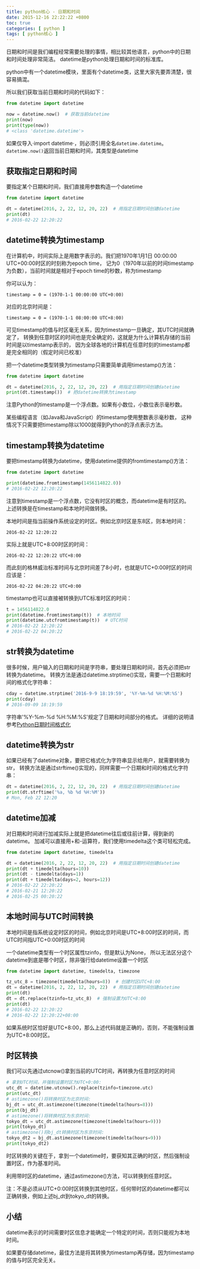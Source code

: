 ```yaml
---
title: python核心 - 日期和时间
date: 2015-12-16 22:22:22 +0800
toc: true
categories: [ python ]
tags: [ python核心 ]
---
```


日期和时间是我们编程经常需要处理的事情，相比较其他语言，python中的日期和时间处理非常简洁。
datetime是python处理日期和时间的标准库。

python中有一个datetime模块，里面有个datetime类，这里大家先要弄清楚，很容易搞混。

所以我们获取当前日期和时间的代码如下：

```python
from datetime import datetime

now = datetime.now()  # 获取当前datetime
print(now)
print(type(now))
# <class 'datetime.datetime'>
```

如果仅导入·import datetime·，则必须引用全名`datetime.datetime`。
`datetime.now()`返回当前日期和时间，其类型是datetime
<!-- more -->

## 获取指定日期和时间

要指定某个日期和时间，我们直接用参数构造一个datetime

```python
from datetime import datetime

dt = datetime(2016, 2, 22, 12, 20, 22)  # 用指定日期时间创建datetime
print(dt)
# 2016-02-22 12:20:22
```

## datetime转换为timestamp

在计算机中，时间实际上是用数字表示的。我们把1970年1月1日 00:00:00 UTC+00:00时区的时刻称为epoch time，
记为0（1970年以前的时间timestamp为负数），当前时间就是相对于epoch time的秒数，称为timestamp

你可以认为：

```
timestamp = 0 = (1970-1-1 00:00:00 UTC+0:00)
```

对应的北京时间是：

```
timestamp = 0 = (1970-1-1 08:00:00 UTC+8:00)
```

可见timestamp的值与时区毫无关系，因为timestamp一旦确定，其UTC时间就确定了，
转换到任意时区的时间也是完全确定的，这就是为什么计算机存储的当前时间是以timestamp表示的，
因为全球各地的计算机在任意时刻的timestamp都是完全相同的（假定时间已校准）

把一个datetime类型转换为timestamp只需要简单调用timestamp()方法：

```python
from datetime import datetime

dt = datetime(2016, 2, 22, 12, 20, 22)  # 用指定日期时间创建datetime
print(dt.timestamp())  # 把datetime转换为timestamp
```

注意Python的timestamp是一个浮点数。如果有小数位，小数位表示毫秒数。

某些编程语言（如Java和JavaScript）的timestamp使用整数表示毫秒数，
这种情况下只需要把timestamp除以1000就得到Python的浮点表示方法。

## timestamp转换为datetime

要把timestamp转换为datetime，使用datetime提供的fromtimestamp()方法：

```python
from datetime import datetime

print(datetime.fromtimestamp(1456114822.0))
# 2016-02-22 12:20:22
```

注意到timestamp是一个浮点数，它没有时区的概念，而datetime是有时区的。上述转换是在timestamp和本地时间做转换。

本地时间是指当前操作系统设定的时区。例如北京时区是东8区，则本地时间：

```
2016-02-22 12:20:22
```

实际上就是UTC+8:00时区的时间：

```
2016-02-22 12:20:22 UTC+8:00
```

而此刻的格林威治标准时间与北京时间差了8小时，也就是UTC+0:00时区的时间应该是：

```
2016-02-22 04:20:22 UTC+0:00
```

timestamp也可以直接被转换到UTC标准时区的时间：

```python
t = 1456114822.0
print(datetime.fromtimestamp(t))  # 本地时间
print(datetime.utcfromtimestamp(t))  # UTC时间
# 2016-02-22 12:20:22
# 2016-02-22 04:20:22
```

## str转换为datetime

很多时候，用户输入的日期和时间是字符串，要处理日期和时间，首先必须把str转换为datetime。
转换方法是通过datetime.strptime()实现，需要一个日期和时间的格式化字符串：

```python
cday = datetime.strptime('2016-9-9 18:19:59', '%Y-%m-%d %H:%M:%S')
print(cday)
# 2016-09-09 18:19:59
```

字符串'%Y-%m-%d %H:%M:%S'规定了日期和时间部分的格式。
详细的说明请参考[Python日期时间格式化](https://docs.python.org/3/library/datetime.html#strftime-strptime-behavior)

## datetime转换为str

如果已经有了datetime对象，要把它格式化为字符串显示给用户，就需要转换为str，
转换方法是通过strftime()实现的，同样需要一个日期和时间的格式化字符串：

```python
dt = datetime(2016, 2, 22, 12, 20, 22)  # 用指定日期时间创建datetime
print(dt.strftime('%a, %b %d %H:%M'))
# Mon, Feb 22 12:20
```

## datetime加减

对日期和时间进行加减实际上就是把datetime往后或往前计算，得到新的datetime。
加减可以直接用+和-运算符，我们使用timedelta这个类可轻松完成。

```python
from datetime import datetime, timedelta

dt = datetime(2016, 2, 22, 12, 20, 22)  # 用指定日期时间创建datetime
print(dt + timedelta(hours=10))
print(dt - timedelta(days=1))
print(dt + timedelta(days=2, hours=12))
# 2016-02-22 22:20:22
# 2016-02-21 12:20:22
# 2016-02-25 00:20:22
```

## 本地时间与UTC时间转换

本地时间是指系统设定时区的时间，例如北京时间是UTC+8:00时区的时间，而UTC时间指UTC+0:00时区的时间

一个datetime类型有一个时区属性tzinfo，但是默认为None，
所以无法区分这个datetime到底是哪个时区，除非强行给datetime设置一个时区

```python
from datetime import datetime, timedelta, timezone

tz_utc_8 = timezone(timedelta(hours=8))  # 创建时区UTC+8:00
dt = datetime(2016, 2, 22, 12, 20, 22)  # 用指定日期时间创建datetime
print(dt)
dt = dt.replace(tzinfo=tz_utc_8)  # 强制设置为UTC+8:00
print(dt)
# 2016-02-22 12:20:22
# 2016-02-22 12:20:22+08:00
```

如果系统时区恰好是UTC+8:00，那么上述代码就是正确的，否则，不能强制设置为UTC+8:00时区。

## 时区转换

我们可以先通过utcnow()拿到当前的UTC时间，再转换为任意时区的时间

```python
# 拿到UTC时间，并强制设置时区为UTC+0:00:
utc_dt = datetime.utcnow().replace(tzinfo=timezone.utc)
print(utc_dt)
# astimezone()将转换时区为北京时间:
bj_dt = utc_dt.astimezone(timezone(timedelta(hours=8)))
print(bj_dt)
# astimezone()将转换时区为东京时间:
tokyo_dt = utc_dt.astimezone(timezone(timedelta(hours=9)))
print(tokyo_dt)
# astimezone()将bj_dt转换时区为东京时间:
tokyo_dt2 = bj_dt.astimezone(timezone(timedelta(hours=9)))
print(tokyo_dt2)
```

时区转换的关键在于，拿到一个datetime时，要获知其正确的时区，然后强制设置时区，作为基准时间。

利用带时区的datetime，通过astimezone()方法，可以转换到任意时区。

注：不是必须从UTC+0:00时区转换到其他时区，任何带时区的datetime都可以正确转换，例如上述bj_dt到tokyo_dt的转换。

## 小结

datetime表示的时间需要时区信息才能确定一个特定的时间，否则只能视为本地时间。

如果要存储datetime，最佳方法是将其转换为timestamp再存储，因为timestamp的值与时区完全无关。

